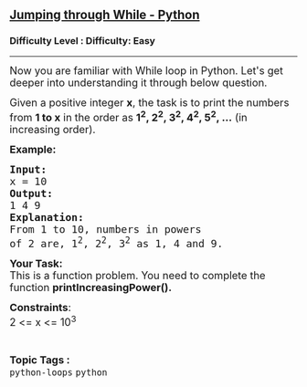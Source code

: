 <h2><a href="https://www.geeksforgeeks.org/problems/jumping-through-while-python/1?page=1&category=python&sortBy=submissions">Jumping through While - Python</a></h2><h3>Difficulty Level : Difficulty: Easy</h3><hr><div class="problems_problem_content__Xm_eO"><p><span style="font-size: 18px;">Now you are familiar with While loop in Python. Let's get deeper into understanding it through below question.</span></p>
<p><span style="font-size: 18px;">Given a positive integer <strong>x</strong>, the task is to print the numbers from <strong>1 to x</strong> in the order as <strong>1<sup>2</sup>, 2<sup>2</sup>, 3<sup>2</sup>, 4<sup>2</sup>, 5<sup>2</sup>, ...</strong> (in increasing order).</span></p>
<p><span style="font-size: 18px;"><strong>Example: </strong></span></p>
<pre><span style="font-size: 18px;"><strong>Input:</strong>
x = 10
<strong>Output:</strong>
1 4 9
<strong>Explanation:</strong>
From 1 to 10, numbers in powers
of 2 are, 1<sup>2</sup>, 2<sup>2</sup>, 3<sup>2</sup> as 1, 4 and 9.</span></pre>
<p><strong><span style="font-size: 18px;">Your Task:</span></strong><br><span style="font-size: 18px;">This is a function problem. You need to complete the function <strong>printIncreasingPower(). </strong></span></p>
<p><span style="font-size: 18px;"><strong>Constraints</strong>:<br>2 &lt;= x &lt;= 10<sup>3</sup></span></p></div><br><p><span style=font-size:18px><strong>Topic Tags : </strong><br><code>python-loops</code>&nbsp;<code>python</code>&nbsp;